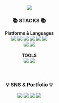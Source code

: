 <div align=center>
  <img src="https://capsule-render.vercel.app/api?type=waving&color=0:00A8C5,100:D9E021&height=180&section=header&text=Github!&fontColor=ffffff&fontSize=70&fontAlignY=35" />
</div>

<div align=center>
  <h3>📚 STACKS 📚</h3>

  <div>
    <strong>Platforms & Languages</strong>
    <br>
    <img src="https://img.shields.io/badge/Java-ED8B00?style=flat&logo=openjdk&logoColor=white" />
  	<img src="https://img.shields.io/badge/HTML5-E34F26?style=flat&logo=HTML5&logoColor=white" />
  	<img src="https://img.shields.io/badge/CSS3-1572B6?style=flat&logo=CSS3&logoColor=white" />
  	<img src="https://img.shields.io/badge/JavaScript-F7DF1E?style=flat&logo=JavaScript&logoColor=white" />
  	<img src="https://img.shields.io/badge/jQuery-0769AD?style=flat&logo=jQuery&logoColor=white" />
	<img src="https://img.shields.io/badge/Spring%20Boot-6DB33F?style=flat&logo=springboot&logoColor=white" />
    <br>
    <img src="https://img.shields.io/badge/Oracle%20SQL-F80000?style=flat&logo=Oracle&logoColor=white" />
	  <img src="https://img.shields.io/badge/MySQL-4479A1?style=flat&logo=MySQL&logoColor=white" />
  </div>

  <br>

  <div>
    <strong>TOOLS</strong><br>
    <img src="https://img.shields.io/badge/Eclipse%20IDE-2C2255?style=flat&logo=eclipseide&logoColor=white" />
    <img src="https://img.shields.io/badge/Visual%20Studio%20Code-007ACC?style=flat&logo=visualstudiocode&logoColor=white" />
  </div>
</div>

<br>
<br>

<div align=center>
  <h3>💡 SNS & Portfolio 💡</h3>

  <a href="mailto:sypark8393@gmail.com"><img src="https://img.shields.io/badge/gmail-EA4335?style=flat&logo=Gmail&logoColor=white&link=mailto:sypark8393@gmail.com" /></a>
  <a href="https://velog.io/@sypark8393"><img src="https://img.shields.io/badge/velog-20C997?style=flat&logo=Velog&logoColor=white" /></a>
  <a href="https://www.youtube.com/@sypark8393"><img src="https://img.shields.io/badge/YouTube-FF0000?style=flat&logo=youtube&logoColor=white" /></a>
  <a href="https://github.com/sypark8393"><img src="https://img.shields.io/badge/GitHub-100000?style=flat&logo=github&logoColor=white" /></a>
</div>
</div>

<!--
**sypark8393/sypark8393** is a ✨ _special_ ✨ repository because its `README.md` (this file) appears on your GitHub profile.

Here are some ideas to get you started:

- 🔭 I’m currently working on ...
- 🌱 I’m currently learning ...
- 👯 I’m looking to collaborate on ...
- 🤔 I’m looking for help with ...
- 💬 Ask me about ...
- 📫 How to reach me: ...
- 😄 Pronouns: ...
- ⚡ Fun fact: ...
-->
